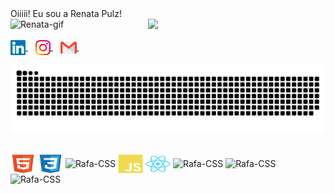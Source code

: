 <div>
     Oiiiii! Eu sou a Renata Pulz!
</div>

<div>
    <img align="left" alt="Renata-gif" width="220px" src="https://media.giphy.com/media/bcKmIWkUMCjVm/giphy.gif">
</div>

<div>
      <img height="180" src="https://github-readme-stats.vercel.app/api/top-langs/?username=renatapulz&layout=compact&langs_count=16&theme=dark"/>
</div>
    
<div>
    <p>
        <a href="https://www.linkedin.com/in/renata-pulz-781aa2191/" target="_blank">
          <img align="center" alt="Renata Pulz | Linkedin" width="24px" src="https://github.com/SatYu26/SatYu26/blob/master/Assets/Linkedin.svg" />
        </a> &nbsp;&nbsp;
        <a href="https://www.instagram.com/renatapulz/?hl=pt-br" target="_blank">
          <img align="center" alt="Renata Pulz | Instagram" width="24px" src="https://github.com/SatYu26/SatYu26/blob/master/Assets/Instagram.svg" />
        </a> &nbsp;&nbsp;
        <a href="mailto:renatadpulz@gmail.com" >
          <img align="center" alt="Renata Pulz | Gmail" width="26px" src="https://github.com/SatYu26/SatYu26/blob/master/Assets/Gmail.svg" />
        </a> &nbsp;&nbsp;
    <p>
</div>

![Snake animation](https://github.com/renatapulz/renatapulz/blob/output/github-contribution-grid-snake.svg)

<div style="display: inline_block"><br>
  <img align="center" alt="Rafa-HTML" height="30" width="40" src="https://raw.githubusercontent.com/devicons/devicon/master/icons/html5/html5-original.svg">
  <img align="center" alt="Rafa-CSS" height="30" width="40" src="https://raw.githubusercontent.com/devicons/devicon/master/icons/css3/css3-original.svg">
  <img align="center" alt="Rafa-CSS" height="30" width="40" src="https://cdn.jsdelivr.net/gh/devicons/devicon/icons/bootstrap/bootstrap-plain-wordmark.svg" />
  <img align="center" alt="Rafa-Js" height="30" width="40" src="https://raw.githubusercontent.com/devicons/devicon/master/icons/javascript/javascript-plain.svg">
  <img align="center" alt="Rafa-React" height="30" width="40" src="https://raw.githubusercontent.com/devicons/devicon/master/icons/react/react-original.svg">
  <img align="center" alt="Rafa-CSS" height="30" width="40" src="https://cdn.jsdelivr.net/gh/devicons/devicon/icons/dart/dart-plain-wordmark.svg" />
  <img align="center" alt="Rafa-CSS" height="30" width="40" src="https://cdn.jsdelivr.net/gh/devicons/devicon/icons/flutter/flutter-original.svg" />
  <img align="center" alt="Rafa-CSS" height="30" width="40" src="https://cdn.jsdelivr.net/gh/devicons/devicon/icons/firebase/firebase-plain-wordmark.svg" />
</div>
